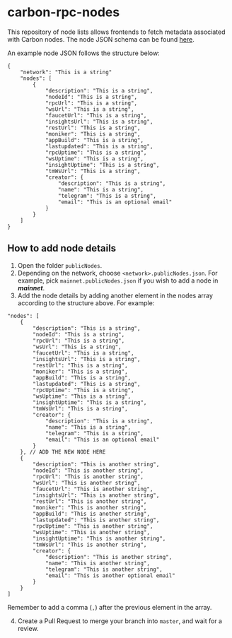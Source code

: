 # carbon-rpc-nodes

This repository of node lists allows frontends to fetch metadata associated with Carbon nodes.
The node JSON schema can be found [here](/node.schema.json).

An example node JSON follows the structure below:

```
{
    "network": "This is a string"
    "nodes": [
        {
            "description": "This is a string",
            "nodeId": "This is a string",
            "rpcUrl": "This is a string",
            "wsUrl": "This is a string",
            "faucetUrl": "This is a string",
            "insightsUrl": "This is a string",
            "restUrl": "This is a string",
            "moniker": "This is a string",
            "appBuild": "This is a string",
            "lastupdated": "This is a string",
            "rpcUptime": "This is a string",
            "wsUptime": "This is a string",
            "insightUptime": "This is a string",
            "tmWsUrl": "This is a string",
            "creator": {
                "description": "This is a string",
                "name": "This is a string",
                "telegram": "This is a string",
                "email": "This is an optional email"
            }
        }
    ]
}
```

## How to add node details
1. Open the folder `publicNodes`.
2. Depending on the network, choose `<network>.publicNodes.json`. For example, pick `mainnet.publicNodes.json` if you wish to add a node in ***mainnet***.
3. Add the node details by adding another element in the nodes array according to the structure above. For example:

```
"nodes": [
    {
        "description": "This is a string",
        "nodeId": "This is a string",
        "rpcUrl": "This is a string",
        "wsUrl": "This is a string",
        "faucetUrl": "This is a string",
        "insightsUrl": "This is a string",
        "restUrl": "This is a string",
        "moniker": "This is a string",
        "appBuild": "This is a string",
        "lastupdated": "This is a string",
        "rpcUptime": "This is a string",
        "wsUptime": "This is a string",
        "insightUptime": "This is a string",
        "tmWsUrl": "This is a string",
        "creator": {
            "description": "This is a string",
            "name": "This is a string",
            "telegram": "This is a string",
            "email": "This is an optional email"
        }
    }, // ADD THE NEW NODE HERE
    {
        "description": "This is another string",
        "nodeId": "This is another string",
        "rpcUrl": "This is another string",
        "wsUrl": "This is another string",
        "faucetUrl": "This is another string",
        "insightsUrl": "This is another string",
        "restUrl": "This is another string",
        "moniker": "This is another string",
        "appBuild": "This is another string",
        "lastupdated": "This is another string",
        "rpcUptime": "This is another string",
        "wsUptime": "This is another string",
        "insightUptime": "This is another string",
        "tmWsUrl": "This is another string",
        "creator": {
            "description": "This is another string",
            "name": "This is another string",
            "telegram": "This is another string",
            "email": "This is another optional email"
        }
    }
]
```

Remember to add a comma (`,`) after the previous element in the array.

4. Create a Pull Request to merge your branch into `master`, and wait for a review.